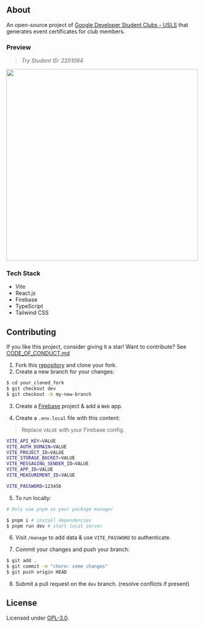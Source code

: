 ## About

An open-source project of [Google Developer Student Clubs - USLS](https://www.facebook.com/dsc.usls) that generates event certificates for club members.

### Preview

<div>

> *Try Student ID: 2201064*
<img src="https://user-images.githubusercontent.com/69457996/227433621-dd4916ea-e005-46d5-9d16-5053089b5db6.png" width="500" />

</div>

### Tech Stack
- Vite
- React.js
- Firebase
- TypeScript
- Tailwind CSS

## Contributing

If you like this project, consider giving it a star! Want to contribute? See [CODE_OF_CONDUCT.md](https://github.com/gdsc-usls/landing/blob/main/CODE_OF_CONDUCT.md)

1. Fork this [repository](https://github.com/gdsc-usls/certificate-generator) and clone your fork.
2. Create a new branch for your changes:

```sh
$ cd your_cloned_fork
$ git checkout dev
$ git checkout -b my-new-branch
```

3. Create a [Firebase](https://firebase.google.com/) project & add a `Web` app.

4. Create a `.env.local` file with this content:

> Replace `VALUE` with your Firebase config.

```sh
VITE_API_KEY=VALUE
VITE_AUTH_DOMAIN=VALUE
VITE_PROJECT_ID=VALUE
VITE_STORAGE_BUCKET=VALUE
VITE_MESSAGING_SENDER_ID=VALUE
VITE_APP_ID=VALUE
VITE_MEASUREMENT_ID=VALUE

VITE_PASSWORD=123456
```

5. To run locally:

```sh
# Only use pnpm as your package manager

$ pnpm i # install dependencies
$ pnpm run dev # start local server
```

6. Visit `/manage` to add data & use `VITE_PASSWORD` to authenticate.

7. Commit your changes and push your branch:

```sh
$ git add .
$ git commit -m "chore: some changes"
$ git push origin HEAD
```

8. Submit a pull request on the `dev` branch. (resolve conflicts if present)

## License

Licensed under [GPL-3.0](https://github.com/gdsc-usls/certificate-generator/blob/main/LICENSE).
